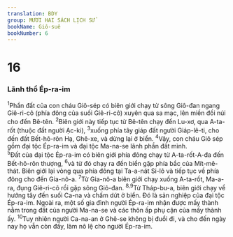 ```yaml
---
translation: BDY
group: MƯƠI HAI SÁCH LỊCH SỬ
bookName: Giô-suê 
bookNumber: 6
---
```


<div class="title"><h1>16</h1><h3>Lãnh thổ Ép-ra-im</h3></div>
<span class="verse gios_16_1"><sup>1</sup>Phần đất của con cháu Giô-sép có biên giới chạy từ sông Giô-đan ngang Giê-ri-cô (phía đông của suối Giê-ri-cô) xuyên qua sa mạc, lên miền đồi núi cho đến Bê-tên. </span>
<span class="verse gios_16_2"><sup>2</sup>Biên giới này tiếp tục từ Bê-tên chạy đến Lu-xơ, qua A-ta-rốt (thuộc đất người Ạc-ki), </span>
<span class="verse gios_16_3"><sup>3</sup>xuống phía tây giáp đất người Giáp-lê-ti, cho đến đất Bết-hô-rôn Hạ, Ghê-xe, và dừng lại ở biển. </span>
<span class="verse gios_16_4"><sup>4</sup>Vậy, con cháu Giô sép gồm đại tộc Ép-ra-im và đại tộc Ma-na-se lãnh phần đất mình.<br/></span>
<span class="verse gios_16_5"><sup>5</sup>Đất của đại tộc Ép-ra-im có biên giới phía đông chạy từ A-ta-rốt-A-đa đến Bết-hô-rôn thượng, </span>
<span class="verse gios_16_6"><sup>6</sup>và từ đó chạy ra đến biển gặp phía bắc của Mít-mê-thát. Biên giới lại vòng qua phía đông tại Ta-a-nát Si-lô và tiếp tục về phía đông cho đến Gia-nô-a. </span>
<span class="verse gios_16_7"><sup>7</sup>Từ Gia-nô-a biên giới chạy xuống A-ta-rốt, Ma-a-ra, đụng Giê-ri-cô rồi gặp sông Giô-đan. </span>
<span class="verse gios_16_8 gios_16_9"><sup>8,9</sup>Từ Tháp-bu-a, biên giới chạy về hướng tây đến suối Ca-na và chấm dứt ở biển. Đó là sản nghiệp của đại tộc Ép-ra-im. Ngoài ra, một số gia đình người Ép-ra-im nhận được mấy thành nằm trong đất của người Ma-na-se và các thôn ấp phụ cận của mấy thành ấy. </span>
<span class="verse gios_16_10"><sup>10</sup>Tuy nhiên người Ca-na-an ở Ghê-se không bị đuổi đi, và cho đến ngày nay họ vẫn còn đấy, làm nô lệ cho người Ép-ra-im.</span>

